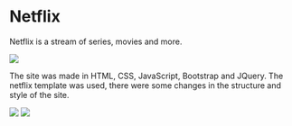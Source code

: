 <h1>Netflix</h1>

<p>Netflix is a stream of series, movies and more.
</p>

<img src="https://www.imagemhost.com.br/images/2021/08/02/login.png" />



The site was made in HTML, CSS, JavaScript, Bootstrap and JQuery. The netflix template was used, there were some changes in the structure and style of the site.


<img src="https://www.imagemhost.com.br/images/2021/08/02/series.png" />

<img src="https://www.imagemhost.com.br/images/2021/08/02/lista_serie.png" />
